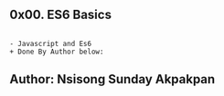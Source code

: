 ## 0x00. ES6 Basics

```

- Javascript and Es6
+ Done By Author below:

```
## Author: Nsisong Sunday Akpakpan
